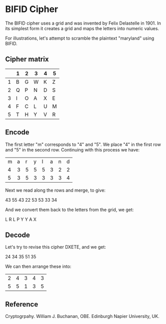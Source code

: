 # BIFID Cipher

The BIFID cipher uses a grid and was invented by Felix Delastelle in 1901. In its simplest form it creates a grid and maps the letters into numeric values.

For illustrations, let's attempt to scramble the plaintext "maryland" using BIFID.

## Cipher matrix

| | 1 | 2 | 3 | 4 | 5 |
| -- | -- | -- | -- | -- | -- |
| 1 | B | G | W | K | Z |
| 2 | Q | P | N | D | S |
| 3 | I | O | A | X | E |
| 4 | F | C | L | U | M |
| 5 | T | H | Y | V | R |

## Encode

The first letter "m" corresponds to "4" and "5". We place "4" in the first row and "5" in the second row. Continuing with this process we have:

|  |  |  |  |  |  |  |  |
| -- | -- | -- | -- | -- | -- | -- | -- |
| m | a | r | y | l | a | n | d |
| 4 | 3 | 5 | 5 | 5 | 3 | 2 | 2 |
| 5 | 3 | 5 | 3 | 3 | 3 | 3 | 4 |

Next we read along the rows and merge, to give:

43 55 43 22 53 53 33 34

And we convert them back to the letters from the grid, we get:

L R L P Y Y A X

## Decode

Let's try to revise this cipher DXETE, and we get:

24 34 35 51 35

We can then arrange these into:

|  |  |  |  |  |
| -- | -- | -- | -- | -- |
| 2 | 4 | 3 | 4 | 3 |
| 5 | 5 | 1 | 3 | 5 |


## Reference

Cryptogrpahy. William J. Buchanan, OBE. Edinburgh Napier University, UK.

